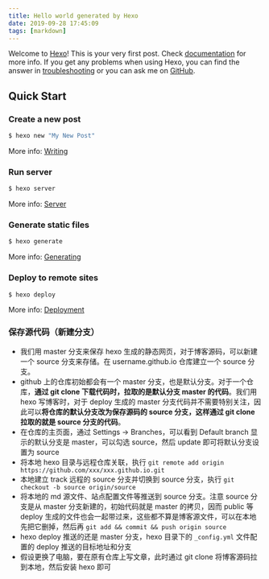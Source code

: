 ```yaml
---
title: Hello world generated by Hexo
date: 2019-09-28 17:45:09
tags: [markdown]
---
```

Welcome to [Hexo](https://hexo.io/)! This is your very first post. Check [documentation](https://hexo.io/docs/) for more info. If you get any problems when using Hexo, you can find the answer in [troubleshooting](https://hexo.io/docs/troubleshooting.html) or you can ask me on [GitHub](https://github.com/hexojs/hexo/issues).

## Quick Start

### Create a new post

``` bash
$ hexo new "My New Post"
```

More info: [Writing](https://hexo.io/docs/writing.html)

### Run server

``` bash
$ hexo server
```

More info: [Server](https://hexo.io/docs/server.html)

### Generate static files

``` bash
$ hexo generate
```

More info: [Generating](https://hexo.io/docs/generating.html)

### Deploy to remote sites

``` bash
$ hexo deploy
```

More info: [Deployment](https://hexo.io/docs/deployment.html)

###  保存源代码（新建分支）
- 我们用 master 分支来保存 hexo 生成的静态网页，对于博客源码，可以新建一个 source 分支来存储。在 username.github.io 仓库建立一个 source 分支。
- github 上的仓库初始都会有一个 master 分支，也是默认分支。对于一个仓库，**通过 git clone 下载代码时，拉取的是默认分支 master 的代码**。我们用 hexo 写博客时，对于 deploy 生成的 master 分支代码并不需要特别关注，因此可以**将仓库的默认分支改为保存源码的 source 分支，这样通过 git clone 拉取的就是 source 分支的代码**。
- 在仓库的主页面，通过 Settings -> Branches，可以看到 Default branch 显示的默认分支是 master，可以勾选 source，然后 update 即可将默认分支设置为 source
- 将本地 hexo 目录与远程仓库关联，执行 `git remote add origin https://github.com/xxx/xxx.github.io.git`
- 本地建立 track 远程的 source 分支并切换到 source 分支，执行 `git checkout -b source origin/source`
- 将本地的 md 源文件、站点配置文件等推送到 source 分支。注意 source 分支是从 master 分支新建的，初始代码就是 master 的拷贝，因而 public 等 deploy 生成的文件也会一起带过来，这些都不算是博客源文件，可以在本地先把它删掉，然后再 `git add && commit && push origin source`
- hexo deploy 推送的还是 master 分支，hexo 目录下的 `_config.yml` 文件配置的 deploy 推送的目标地址和分支
- 假设更换了电脑，要在原有仓库上写文章，此时通过 git clone 将博客源码拉到本地，然后安装 hexo 即可
